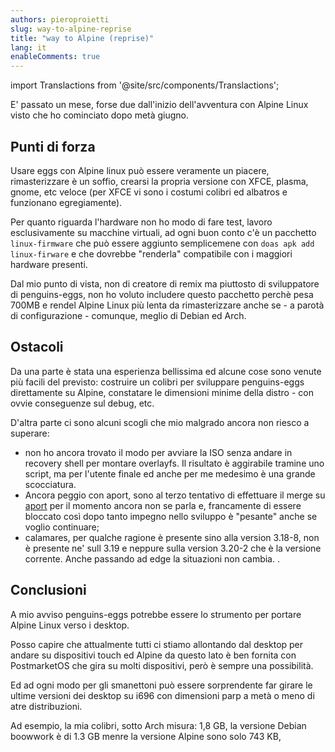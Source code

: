 ```yaml
---
authors: pieroproietti
slug: way-to-alpine-reprise
title: "way to Alpine (reprise)"
lang: it
enableComments: true
---
```


import Translactions from '@site/src/components/Translactions';

<Translactions />

E' passato un mese, forse due dall'inizio dell'avventura con Alpine Linux visto che ho cominciato dopo metà giugno. 

## Punti di forza
Usare eggs con Alpine linux può essere veramente un piacere, rimasterizzare è un soffio, crearsi la propria versione con XFCE, plasma, gnome, etc veloce (per XFCE vi sono i costumi colibri ed albatros e funzionano egregiamente).

Per quanto riguarda l'hardware non ho modo di fare test, lavoro esclusivamente su macchine virtuali, ad ogni buon conto c'è un pacchetto `linux-firmware` che può essere aggiunto semplicemene con `doas apk add linux-firware` e che dovrebbe "renderla" compatibile con i maggiori hardware presenti.

Dal mio punto di vista, non di creatore di remix ma piuttosto di sviluppatore di penguins-eggs, non ho voluto includere questo pacchetto perchè pesa 700MB e rendel Alpine Linux più lenta da rimasterizzare anche se - a parotà di configurazione - comunque, meglio di Debian ed Arch.

## Ostacoli

Da una parte è stata una esperienza bellissima ed alcune cose sono venute più facili del previsto: costruire un colibri per sviluppare penguins-eggs direttamente su Alpine, constatare le dimensioni minime della distro - con ovvie conseguenze sul debug, etc.

D'altra parte ci sono alcuni scogli che mio malgrado ancora non riesco a superare:
* non ho ancora trovato il modo per avviare la ISO senza andare in recovery shell per montare overlayfs. Il risultato è aggirabile tramine uno script, ma per l'utente finale ed anche per me medesimo è una grande scocciatura.
* Ancora peggio con aport, sono al terzo tentativo di effettuare il merge su [aport](https://gitlab.alpinelinux.org/alpine/aports) per il momento ancora non se parla e, francamente di essere bloccato così dopo tanto impegno nello sviluppo è "pesante" anche se voglio continuare;
* calamares, per qualche ragione è presente sino alla version 3.18-8, non è presente ne' sull 3.19 e neppure sulla version 3.20-2 che è la versione corrente. Anche passando ad edge la situazioni non cambia.
.
## Conclusioni
A mio avviso penguins-eggs potrebbe essere lo strumento per portare Alpine Linux verso i desktop. 

Posso capire che attualmente tutti ci stiamo allontando dal desktop per andare su dispositivi touch ed Alpine da questo lato è ben fornita con PostmarketOS che gira su molti dispositivi, però è sempre una possibilità.

Ed ad ogni modo per gli smanettoni può essere sorprendente far girare le ultime versioni dei desktop su i696 con dimensioni parp a metà o meno di atre distribuzioni.

Ad esempio, la mia colibri, sotto Arch misura: 1,8 GB, la versione Debian boowwork è di 1.3 GB menre la versione Alpine sono solo 743 KB,





